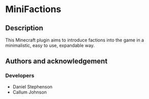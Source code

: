 # MiniFactions

## Description
This Minecraft plugin aims to introduce factions into the game in a minimalistic, easy to use, expandable way. 

## Authors and acknowledgement
### Developers
-  Daniel Stephenson
-  Callum Johnson
